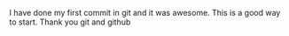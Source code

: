 I have done my first commit in git and it was awesome. This is a good way to start.
Thank you git and github
